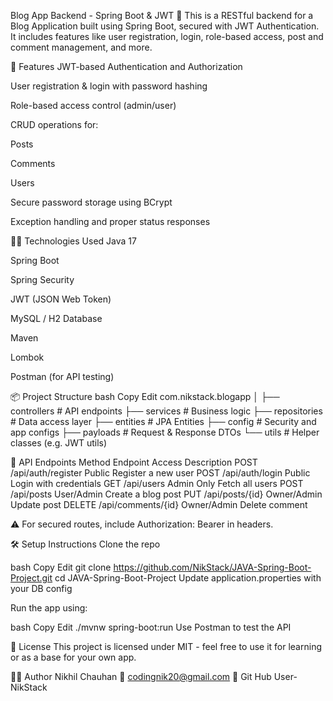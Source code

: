 Blog App Backend - Spring Boot & JWT 🔐
This is a RESTful backend for a Blog Application built using Spring Boot, secured with JWT Authentication. It includes features like user registration, login, role-based access, post and comment management, and more.

🚀 Features
JWT-based Authentication and Authorization

User registration & login with password hashing

Role-based access control (admin/user)

CRUD operations for:

Posts

Comments

Users

Secure password storage using BCrypt

Exception handling and proper status responses

🧑‍💻 Technologies Used
Java 17

Spring Boot

Spring Security

JWT (JSON Web Token)

MySQL / H2 Database

Maven

Lombok

Postman (for API testing)

📦 Project Structure
bash
Copy
Edit
com.nikstack.blogapp
│
├── controllers       # API endpoints
├── services          # Business logic
├── repositories      # Data access layer
├── entities          # JPA Entities
├── config            # Security and app configs
├── payloads          # Request & Response DTOs
└── utils             # Helper classes (e.g. JWT utils)

📲 API Endpoints
Method	Endpoint	Access	Description
POST	/api/auth/register	Public	Register a new user
POST	/api/auth/login	Public	Login with credentials
GET	/api/users	Admin Only	Fetch all users
POST	/api/posts	User/Admin	Create a blog post
PUT	/api/posts/{id}	Owner/Admin	Update post
DELETE	/api/comments/{id}	Owner/Admin	Delete comment

⚠️ For secured routes, include Authorization: Bearer <JWT Token> in headers.

🛠️ Setup Instructions
Clone the repo

bash
Copy
Edit
git clone https://github.com/NikStack/JAVA-Spring-Boot-Project.git
cd JAVA-Spring-Boot-Project
Update application.properties with your DB config

Run the app using:

bash
Copy
Edit
./mvnw spring-boot:run
Use Postman to test the API

📄 License
This project is licensed under MIT - feel free to use it for learning or as a base for your own app.

👨‍💻 Author
Nikhil Chauhan 📧 codingnik20@gmail.com 🔗 Git Hub User- NikStack
